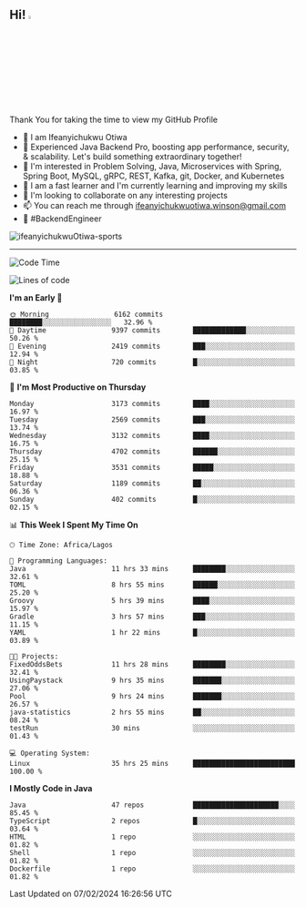 <!-- BLOG-POST-LIST:START --><!-- BLOG-POST-LIST:END -->

## Hi! <img src="https://media.giphy.com/media/hvRJCLFzcasrR4ia7z/giphy.gif" width="4%"> 

Thank You for taking the time to view my GitHub Profile

- 👋 I am Ifeanyichukwu Otiwa
- 🚀 Experienced Java Backend Pro, boosting app performance, security, & scalability. Let's build something extraordinary together!
- 👀 I'm interested in Problem Solving, Java, Microservices with Spring, Spring Boot, MySQL, gRPC, REST, Kafka, git, Docker, and Kubernetes
- 🌱 I am a fast learner and I'm currently learning and improving my skills
- 💞️ I'm looking to collaborate on any interesting projects
- 📫 You can reach me through ifeanyichukwuotiwa.winson@gmail.com
- 🚀 #BackendEngineer

<p align="left" marginTop="10px"> <img src="https://komarev.com/ghpvc/?username=ifeanyichukwuOtiwa-sports&label=Profile%20views&color=0e75b6&style=for-the-badge" alt="ifeanyichukwuOtiwa-sports" /> </p>

***

<!--START_SECTION:waka-->
![Code Time](http://img.shields.io/badge/Code%20Time-2%2C223%20hrs%2046%20mins-blue)

![Lines of code](https://img.shields.io/badge/From%20Hello%20World%20I%27ve%20Written-5.4%20million%20lines%20of%20code-blue)

**I'm an Early 🐤** 

```text
🌞 Morning                6162 commits        ████████░░░░░░░░░░░░░░░░░   32.96 % 
🌆 Daytime                9397 commits        █████████████░░░░░░░░░░░░   50.26 % 
🌃 Evening                2419 commits        ███░░░░░░░░░░░░░░░░░░░░░░   12.94 % 
🌙 Night                  720 commits         █░░░░░░░░░░░░░░░░░░░░░░░░   03.85 % 
```
📅 **I'm Most Productive on Thursday** 

```text
Monday                   3173 commits        ████░░░░░░░░░░░░░░░░░░░░░   16.97 % 
Tuesday                  2569 commits        ███░░░░░░░░░░░░░░░░░░░░░░   13.74 % 
Wednesday                3132 commits        ████░░░░░░░░░░░░░░░░░░░░░   16.75 % 
Thursday                 4702 commits        ██████░░░░░░░░░░░░░░░░░░░   25.15 % 
Friday                   3531 commits        █████░░░░░░░░░░░░░░░░░░░░   18.88 % 
Saturday                 1189 commits        ██░░░░░░░░░░░░░░░░░░░░░░░   06.36 % 
Sunday                   402 commits         █░░░░░░░░░░░░░░░░░░░░░░░░   02.15 % 
```


📊 **This Week I Spent My Time On** 

```text
🕑︎ Time Zone: Africa/Lagos

💬 Programming Languages: 
Java                     11 hrs 33 mins      ████████░░░░░░░░░░░░░░░░░   32.61 % 
TOML                     8 hrs 55 mins       ██████░░░░░░░░░░░░░░░░░░░   25.20 % 
Groovy                   5 hrs 39 mins       ████░░░░░░░░░░░░░░░░░░░░░   15.97 % 
Gradle                   3 hrs 57 mins       ███░░░░░░░░░░░░░░░░░░░░░░   11.15 % 
YAML                     1 hr 22 mins        █░░░░░░░░░░░░░░░░░░░░░░░░   03.89 % 

🐱‍💻 Projects: 
FixedOddsBets            11 hrs 28 mins      ████████░░░░░░░░░░░░░░░░░   32.41 % 
UsingPaystack            9 hrs 35 mins       ███████░░░░░░░░░░░░░░░░░░   27.06 % 
Pool                     9 hrs 24 mins       ███████░░░░░░░░░░░░░░░░░░   26.57 % 
java-statistics          2 hrs 55 mins       ██░░░░░░░░░░░░░░░░░░░░░░░   08.24 % 
testRun                  30 mins             ░░░░░░░░░░░░░░░░░░░░░░░░░   01.43 % 

💻 Operating System: 
Linux                    35 hrs 25 mins      █████████████████████████   100.00 % 
```

**I Mostly Code in Java** 

```text
Java                     47 repos            █████████████████████░░░░   85.45 % 
TypeScript               2 repos             █░░░░░░░░░░░░░░░░░░░░░░░░   03.64 % 
HTML                     1 repo              ░░░░░░░░░░░░░░░░░░░░░░░░░   01.82 % 
Shell                    1 repo              ░░░░░░░░░░░░░░░░░░░░░░░░░   01.82 % 
Dockerfile               1 repo              ░░░░░░░░░░░░░░░░░░░░░░░░░   01.82 % 
```




 Last Updated on 07/02/2024 16:26:56 UTC
<!--END_SECTION:waka-->

<!--
<p align="center">
![trophy](https://github-profile-trophy.vercel.app/?username=ifeanyichukwuOtiwa-sports&theme=onedark) (https://github.com/ryo-ma/github-profile-trophy)
</p>
-->

<!---
ifeanyi-otiwa/ifeanyi-otiwa is a ✨ special ✨ repository because its `README.md` (this file) appears on your GitHub profile.
You can click the Preview link to take a look at your changes.
--->
